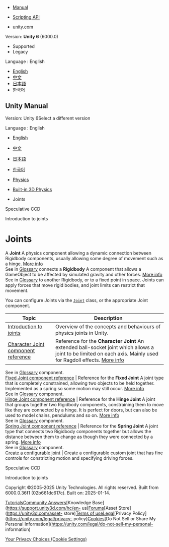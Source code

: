 [](https://docs.unity3d.com)

  * [Manual](../Manual/index.html)
  * [Scripting API](../ScriptReference/index.html)

  * [unity.com](https://unity.com/)

Version: **Unity 6** (6000.0)

  * Supported
  * Legacy

Language : English

  * [English](/Manual/joints-section.html)
  * [中文](/cn/current/Manual/joints-section.html)
  * [日本語](/ja/current/Manual/joints-section.html)
  * [한국어](/kr/current/Manual/joints-section.html)

[](https://docs.unity3d.com)

## Unity Manual

Version: Unity 6Select a different version

Language : English

  * [English](/Manual/joints-section.html)
  * [中文](/cn/current/Manual/joints-section.html)
  * [日本語](/ja/current/Manual/joints-section.html)
  * [한국어](/kr/current/Manual/joints-section.html)

  * [Physics](PhysicsSection.html)
  * [Built-in 3D Physics](PhysicsOverview.html)
  * Joints

[](speculative-ccd.html)

Speculative CCD

[](Joints.html)

Introduction to joints

# Joints

A **Joint** A physics component allowing a dynamic connection between
Rigidbody components, usually allowing some degree of movement such as a
hinge. [More info](Joints.html)  
See in [Glossary](Glossary.html#joint) connects a **Rigidbody** A component
that allows a GameObject to be affected by simulated gravity and other forces.
[More info](class-Rigidbody.html)  
See in [Glossary](Glossary.html#Rigidbody) to another Rigidbody, or to a fixed
point in space. Joints can apply forces that move rigid bodies, and joint
limits can restrict that movement.

You can configure Joints via the [`Joint`](../ScriptReference/Joint.html)
class, or the appropriate Joint component.

**Topic** | **Description**  
---|---  
[Introduction to joints](Joints.html) | Overview of the concepts and behaviours of physics joints in Unity.  
[Character Joint component reference](class-CharacterJoint.html) | Reference for the **Character Joint** An extended ball-socket joint which allows a joint to be limited on each axis. Mainly used for Ragdoll effects. [More info](class-CharacterJoint.html)  
See in [Glossary](Glossary.html#CharacterJoint) component.  
[Fixed Joint component reference](class-FixedJoint.html) | Reference for the **Fixed Joint** A joint type that is completely constrained, allowing two objects to be held together. Implemented as a spring so some motion may still occur. [More info](class-FixedJoint.html)  
See in [Glossary](Glossary.html#FixedJoint) component.  
[Hinge Joint component reference](class-HingeJoint.html) | Reference for the **Hinge Joint** A joint that groups together two Rigidbody components, constraining them to move like they are connected by a hinge. It is perfect for doors, but can also be used to model chains, pendulums and so on. [More info](class-HingeJoint.html)  
See in [Glossary](Glossary.html#HingeJoint) component.  
[Spring Joint component reference](class-SpringJoint.html) | Reference for the **Spring Joint** A joint type that connects two Rigidbody components together but allows the distance between them to change as though they were connected by a spring. [More info](class-SpringJoint.html)  
See in [Glossary](Glossary.html#SpringJoint) component.  
[Create a configurable joint](create-configurable-joint.html) | Create a configurable custom joint that has fine controls for constricting motion and specifying driving forces.  
  
[](speculative-ccd.html)

Speculative CCD

[](Joints.html)

Introduction to joints

Copyright ©2005-2025 Unity Technologies. All rights reserved. Built from
6000.0.36f1 (02b661dc617c). Built on: 2025-01-14.

[Tutorials](https://learn.unity.com/)[Community
Answers](https://answers.unity3d.com)[Knowledge
Base](https://support.unity3d.com/hc/en-
us)[Forums](https://forum.unity3d.com)[Asset Store](https://unity3d.com/asset-
store)[Terms of
use](https://docs.unity3d.com/Manual/TermsOfUse.html)[Legal](https://unity.com/legal)[Privacy
Policy](https://unity.com/legal/privacy-
policy)[Cookies](https://unity.com/legal/cookie-policy)[Do Not Sell or Share
My Personal Information](https://unity.com/legal/do-not-sell-my-personal-
information)

[Your Privacy Choices (Cookie Settings)](javascript:void\(0\);)

